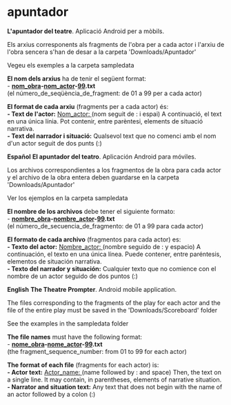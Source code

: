 # apuntador
<b>L'apuntador del teatre</b>. Aplicació Android per a mòbils.

<p>Els arxius corresponents als fragments de l'obra per a cada actor i l'arxiu de l'obra sencera s'han de desar a la carpeta 'Downloads/Apuntador'</p>
<p>Vegeu els exemples a la carpeta sampledata<p>
<p><b>El nom dels arxius</b> ha de tenir el següent format:<br>
- <b><u>nom_obra</u>-<u>nom_actor</u>-<u>99</u>.txt</b><br>
(el número_de_seqüència_de_fragment: de 01 a 99 per a cada actor)</p>
<p><b>El format de cada arxiu</b> (fragments per a cada actor) és:<br>
<b>- Text de l'actor:</b> <u>Nom_actor: </u> (nom seguit de : i espai) A continuació, el text en una única línia. Pot contenir, entre parèntesi, elements de situació narrativa.<br>
<b>- Text del narrador i situació:</b> Qualsevol text que no comenci amb el nom d'un actor seguit de dos punts (:)</p>

<b>Español</b>
<b>El apuntador del teatro</b>. Aplicación Android para móviles.

<p>Los archivos correspondientes a los fragmentos de la obra para cada actor y el archivo de la obra entera deben guardarse en la carpeta 'Downloads/Apuntador'</p>
<p>Ver los ejemplos en la carpeta sampledata<p>
<p><b>El nombre de los archivos</b> debe tener el siguiente formato:<br>
- <b><u>nombre_obra</u>-<u>nombre_actor</u>-<u>99</u>.txt</b><br>
(el número_de_secuencia_de_fragmento: de 01 a 99 para cada actor)</p>
<p><b>El formato de cada archivo</b> (fragmentos para cada actor) es:<br>
<b>- Texto del actor:</b> <u>Nombre_actor: </u> (nombre seguido de : y espacio) A continuación, el texto en una única línea. Puede contener, entre paréntesis, elementos de situación narrativa.<br>
<b>- Texto del narrador y situación:</b> Cualquier texto que no comience con el nombre de un actor seguido de dos puntos (:)</p>

<b>English</b>
<b>The Theatre Prompter</b>. Android mobile application.
<p>The files corresponding to the fragments of the play for each actor and the file of the entire play must be saved in the 'Downloads/Scoreboard' folder</p>
<p>See the examples in the sampledata folder<p>
<p><b>The file names</b> must have the following format:<br>
- <b><u>nome_obra</u>-<u>nome_actor</u>-<u>99</u>.txt</b><br>
(the fragment_sequence_number: from 01 to 99 for each actor)</p>
<p><b>The format of each file</b> (fragments for each actor) is:<br>
<b>- Actor text:</b> <u>Actor_name: </u> (name followed by : and space) Then, the text on a single line. It may contain, in parentheses, elements of narrative situation.<br>
<b>- Narrator and situation text:</b> Any text that does not begin with the name of an actor followed by a colon (:)</p>
